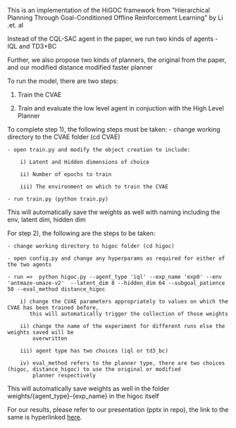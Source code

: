 This is an implementation of the HiGOC framework from "Hierarchical Planning Through Goal-Conditioned Offline Reinforcement Learning" by Li .et. al

Instead of the CQL-SAC agent in the paper, we run two kinds of agents - IQL and TD3+BC

Further, we also propose two kinds of planners, the original from the paper, and our modified distance modified faster planner

To run the model, there are two steps:

1) Train the CVAE 

2) Train and evaluate the low level agent in conjuction with the High Level Planner


To complete step 1), the following steps must be taken:
    - change working directory to the CVAE folder (cd CVAE)
    
    - open train.py and modify the object creation to include:
    
        i) Latent and Hidden dimensions of choice
        
        ii) Number of epochs to train
        
        iii) The environment on which to train the CVAE
        
    - run train.py (python train.py)

This will automatically save the weights as well with naming including the env, latent dim, hidden dim


For step 2), the following are the steps to be taken:

    - change working directory to higoc folder (cd higoc) 
    
    - open config.py and change any hyperparams as required for either of the two agents
    
    - run =>  python higoc.py --agent_type 'iql' --exp_name 'exp0' --env 'antmaze-umaze-v2'  --latent_dim 8 --hidden_dim 64 --subgoal_patience 50 --eval_method distance_higoc
    
        i) change the CVAE parameters appropriately to values on which the CVAE has been trained before,
           this will automatically trigger the collection of those weights
           
        ii) change the name of the experiment for different runs else the weights saved will be
            overwritten
            
        iii) agent type has two choices (iql or td3_bc)

        iv) eval_method refers to the planner type, there are two choices (higoc, distance_higoc) to use the original or modified 
            planner respectively

This will automatically save weights as well in the folder weights/{agent_type}-{exp_name} in the higoc itself

For our results, please refer to our presentation (pptx in repo), the link to the same is hyperlinked [here]([https://docs.google.com/presentation/d/1flTJpn7g-TuoP1wQ8FpyJy-Xsnbd116xrE5Q3Ac9GEg/edit#slide=id.g4dfce81f19_0_45]).
